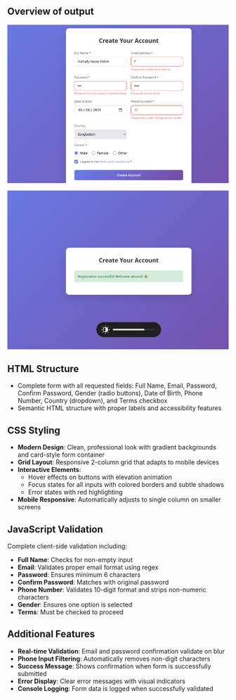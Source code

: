 ## Overview of output
![alt text](image.png)

![alt text](image-1.png)

## **HTML Structure**
- Complete form with all requested fields: Full Name, Email, Password, Confirm Password, Gender (radio buttons), Date of Birth, Phone Number, Country (dropdown), and Terms checkbox
- Semantic HTML structure with proper labels and accessibility features

## **CSS Styling**
- **Modern Design**: Clean, professional look with gradient backgrounds and card-style form container
- **Grid Layout**: Responsive 2-column grid that adapts to mobile devices
- **Interactive Elements**: 
  - Hover effects on buttons with elevation animation
  - Focus states for all inputs with colored borders and subtle shadows
  - Error states with red highlighting
- **Mobile Responsive**: Automatically adjusts to single column on smaller screens

## **JavaScript Validation**
Complete client-side validation including:
- **Full Name**: Checks for non-empty input
- **Email**: Validates proper email format using regex
- **Password**: Ensures minimum 6 characters
- **Confirm Password**: Matches with original password
- **Phone Number**: Validates 10-digit format and strips non-numeric characters
- **Gender**: Ensures one option is selected
- **Terms**: Must be checked to proceed

## **Additional Features**
- **Real-time Validation**: Email and password confirmation validate on blur
- **Phone Input Filtering**: Automatically removes non-digit characters
- **Success Message**: Shows confirmation when form is successfully submitted
- **Error Display**: Clear error messages with visual indicators
- **Console Logging**: Form data is logged when successfully validated




